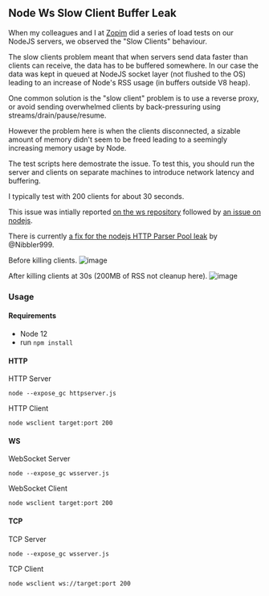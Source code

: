 ## Node Ws Slow Client Buffer Leak

When my colleagues and I at [Zopim](https://zopim.com) did a series of load tests on our NodeJS servers,
we observed the "Slow Clients" behaviour.

The slow clients problem meant that when servers send data faster than clients can receive, the data has to be buffered somewhere.
In our case the data was kept in queued at NodeJS socket layer (not flushed to the OS) leading to an increase of Node's RSS usage (in buffers outside V8 heap).

One common solution is the "slow client" problem is to use a reverse proxy, or avoid sending overwhelmed clients by back-pressuring using streams/drain/pause/resume. 

However the problem here is when the clients disconnected, a sizable amount of memory didn't seem to be freed leading to a seemingly increasing memory usage by Node.

The test scripts here demostrate the issue. To test this, you should run the server and clients on separate machines to introduce network latency and buffering.

I typically test with 200 clients for about 30 seconds.

This issue was intially reported [on the ws repository](https://github.com/websockets/ws/issues/667) followed by [an issue on nodejs](https://github.com/nodejs/node/issues/4779).

There is currently [a fix for the nodejs HTTP Parser Pool leak](https://github.com/nodejs/node/pull/4773) by @Nibbler999.

Before killing clients.
![image](https://cloud.githubusercontent.com/assets/314997/12353695/02a51920-bbcc-11e5-8a9d-daefa5da038f.png)

After killing clients at 30s (200MB of RSS not cleanup here).
![image](https://cloud.githubusercontent.com/assets/314997/12353706/15d5ac3a-bbcc-11e5-911d-4cdc7bc38e21.png)

### Usage

#### Requirements
- Node 12
- run `npm install`

#### HTTP

HTTP Server
```
node --expose_gc httpserver.js
```

HTTP Client
```
node wsclient target:port 200
```

#### WS

WebSocket Server
```
node --expose_gc wsserver.js
```

WebSocket Client
```
node wsclient target:port 200
```

#### TCP

TCP Server
```
node --expose_gc wsserver.js
```

TCP Client
```
node wsclient ws://target:port 200
```

